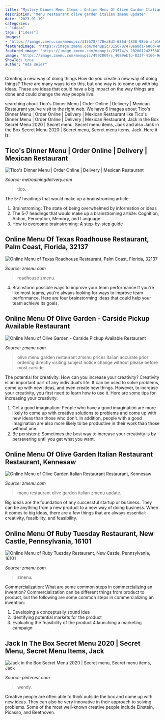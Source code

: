 ```yaml
---
title: "Mystery Dinner Menu Items : Online Menu Of Olive Garden Italian Restaurant Restaurant, Kennesaw"
description: "Menu restaurant olive garden italian zmenu update"
date: "2023-01-19"
categories:
- "ideas"
tags: ["ideas"]
images:
- "https://image.zmenu.com/menupic/315678/478ea8d1-686d-4858-98eb-a4e16f19de50.jpg"
featuredImage: "https://image.zmenu.com/menupic/315678/478ea8d1-686d-4858-98eb-a4e16f19de50.jpg"
featured_image: "https://image.zmenu.com/menupic/23574/s_20200124235303825788.jpg"
image: "https://image.zmenu.com/menupic/4992069/s_4689ebfb-8337-4166-9d91-2637d81a9bd7.jpg"
ShowToc: true
author: "Ada Beier"
---
```



Creating a new way of doing things
How do you create a new way of doing things? There are many ways to do this, but one way is to come up with big ideas. These are ideas that could have a big impact on the way things are done and could change the way people live.

	

		
searching about Tico&#039;s Dinner Menu | Order Online | Delivery | Mexican Restaurant you've visit to the right web. We have 6 Images about Tico&#039;s Dinner Menu | Order Online | Delivery | Mexican Restaurant like Tico&#039;s Dinner Menu | Order Online | Delivery | Mexican Restaurant, Jack in the Box Secret Menu 2020 | Secret menu, Secret menu items, Jack and also Jack in the Box Secret Menu 2020 | Secret menu, Secret menu items, Jack. Here it is:
		
    
## Tico&#039;s Dinner Menu | Order Online | Delivery | Mexican Restaurant

<img loading=lazy src="https://metrodiningdelivery.com/menus/ticos_mexican_restaurant_lunch_menu_lincoln_nebraska_06.jpg" onerror="this.onerror=null;this.src='https://tse4.mm.bing.net/th?id=OIP.rZ456fyiVD6YTVC7PEtSAAHaMM&amp;pid=15.1';" alt="Tico&#039;s Dinner Menu | Order Online | Delivery | Mexican Restaurant">

_Source: metrodiningdelivery.com_

>tico. 

	

The 5-7 headings that would make up a brainstroming article:
1. Brainstroming: The state of being overwhelmed by information or ideas
2. The 5-7 headings that would make up a brainstroming article: Cognition, Action, Perception, Memory, and Language
3. How to overcome brainstroming: A step-by-step guide

    
## Online Menu Of Texas Roadhouse Restaurant, Palm Coast, Florida, 32137

<img loading=lazy src="https://image.zmenu.com/menupic/4992069/s_4689ebfb-8337-4166-9d91-2637d81a9bd7.jpg" onerror="this.onerror=null;this.src='https://tse1.mm.bing.net/th?id=OIP.TN70_yGheA5fXRWs6oNA_wHaJ4&amp;pid=15.1';" alt="Online Menu of Texas Roadhouse Restaurant, Palm Coast, Florida, 32137">

_Source: zmenu.com_

>roadhouse zmenu. 

	

4. Brainstorm possible ways to improve your team performance
If you're like most teams, you're always looking for ways to improve team performance. Here are four brainstorming ideas that could help your team achieve its goals.

    
## Online Menu Of Olive Garden - Carside Pickup Available Restaurant

<img loading=lazy src="https://image.zmenu.com/menupic/23574/s_20200124235303825788.jpg" onerror="this.onerror=null;this.src='https://tse1.mm.bing.net/th?id=OIP.Z5cmUjBEMdxmuMZ2oMAN3gHaST&amp;pid=15.1';" alt="Online Menu of Olive Garden - Carside Pickup Available Restaurant">

_Source: zmenu.com_

>olive menu garden restaurant zmenu prices italian accurate prior ordering directly visiting subject notice change without please before most carside. 

	

The potential for creativity: How can you increase your creativity?
Creativity is an important part of any individual’s life. It can be used to solve problems, come up with new ideas, and even create new things. However, to increase your creativity, you first need to learn how to use it. Here are some tips for increasing your creativity: 
1. Get a good imagination: People who have a good imagination are more likely to come up with creative solutions to problems and come up with new ideas than those who don’t. In addition, people with a good imagination are also more likely to be productive in their work than those without one. 
2. Be persistent: Sometimes the best way to increase your creativity is by persevering until you get what you want.

    
## Online Menu Of Olive Garden Italian Restaurant Restaurant, Kennesaw

<img loading=lazy src="https://image.zmenu.com/menupic/315678/478ea8d1-686d-4858-98eb-a4e16f19de50.jpg" onerror="this.onerror=null;this.src='https://tse3.mm.bing.net/th?id=OIP.xJvBt7Fq5IG4GmSMuVShIgHaJ4&amp;pid=15.1';" alt="Online Menu of Olive Garden Italian Restaurant Restaurant, Kennesaw">

_Source: zmenu.com_

>menu restaurant olive garden italian zmenu update. 

	

Big ideas are the foundation of any successful startup or business. They can be anything from a new product to a new way of doing business. When it comes to big ideas, there are a few things that are always essential: creativity, feasibility, and feasibility.

    
## Online Menu Of Ruby Tuesday Restaurant, New Castle, Pennsylvania, 16101

<img loading=lazy src="https://image.zmenu.com/menupic/977732/s_5c279bd0-cdac-4b28-b5d7-4990bb531913.jpg" onerror="this.onerror=null;this.src='https://tse4.mm.bing.net/th?id=OIP.LmuXirigfWa7e8Mdc6pQtwHaJ4&amp;pid=15.1';" alt="Online Menu of Ruby Tuesday Restaurant, New Castle, Pennsylvania, 16101">

_Source: zmenu.com_

>zmenu. 

	

Commercialization: What are some common steps in commercializing an invention?
Commercialization can be different things from product to product, but the following are some common steps in commercializing an invention:
1. Developing a conceptually sound idea 
2. Identifying potential markets for the product 
3. Evaluating the feasibility of the product 
4.launching a marketing campaign 

    
## Jack In The Box Secret Menu 2020 | Secret Menu, Secret Menu Items, Jack

<img loading=lazy src="https://i.pinimg.com/736x/50/25/e7/5025e78adf7277a67b024bd0bdf8a218.jpg" onerror="this.onerror=null;this.src='https://tse1.mm.bing.net/th?id=OIP.tEgsocLXHwdJ77Py3mSCowHaLG&amp;pid=15.1';" alt="Jack in the Box Secret Menu 2020 | Secret menu, Secret menu items, Jack">

_Source: pinterest.com_

>wendy. 

	

Creative people are often able to think outside the box and come up with new ideas. They can also be very innovative in their approach to solving problems. Some of the most well-known creative people include Einstein, Picasso, and Beethoven.

